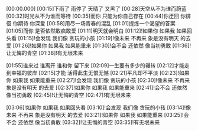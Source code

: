[00:00.000]
[00:15]下雨了 雨停了 天晴了 又黑了
[00:28]天空从不为谁而蔚蓝
[00:32]时光从不为谁而等待
[00:35]而你 只能为你自己存在
[00:44]你迂回 你徘徊 你期待 你深爱 
[00:58]用尽一场青春的混乱
[01:01]提炼一个渴望的答案
[01:05]而你 是否依然敢疯敢爱
[01:11]明天就会明白
[01:12]!如果你 如果我 如果回头看
[01:15]!会发现 我们像 贪玩的小孩
[01:19]!像未来 不再来 象是没有明天 的去爱
[01:26]!如果你 如果我 如果能重来
[01:30]!会不会 还依然 像当初勇敢 
[01:36]!让无悔的青空 
[01:38]!有无垠未来

[01:55]谁来过 谁离开 谁和你 留下来
[02:09]一生要有多少的辗转
[02:12]才能走到幸福的彼岸
[02:15]才能 活得此生无恨无憾
[02:21]平凡却不平淡
[02:23]!如果你 如果我 如果能重来
[02:27]!会发现 我们像 贪玩的小孩
[02:30]!像未来 不再来 象是没有明天 的去爱
[02:37]!如果你 如果我 如果能重来
[02:41]!会不会 还依然 像当初勇敢 
[02:45]!让无悔的青空 
[02:47]!有无垠未来

[03:06]!如果你 如果我 如果回头看
[03:10]!会发现 我们像 贪玩的小孩
[03:14]!像未来 不再来 象是没有明天 的去爱
[03:21]!如果你 如果我 如果能重来
[03:25]!会不会 还依然 像当初勇敢 
[03:32]!让无悔的青空 
[03:35]!有无垠未来
